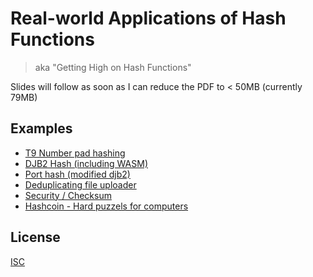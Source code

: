 # Real-world Applications of Hash Functions

> aka "Getting High on Hash Functions"

Slides will follow as soon as I can reduce the PDF to < 50MB (currently 79MB)

## Examples

- [T9 Number pad hashing](examples/numpad-hash)
- [DJB2 Hash (including WASM)](examples/djb2)
- [Port hash (modified djb2)](examples/porthash)
- [Deduplicating file uploader](examples/deduplication)
- [Security / Checksum](examples/checksum)
- [Hashcoin - Hard puzzels for computers](examples/hashcoin)

## License

[ISC](LICENSE)
